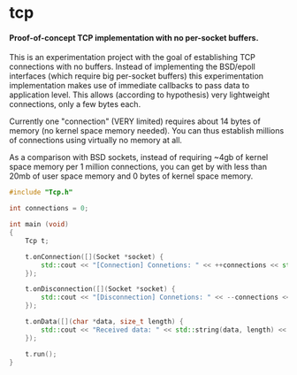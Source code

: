 # tcp
#### Proof-of-concept TCP implementation with no per-socket buffers.

This is an experimentation project with the goal of establishing TCP connections with no buffers. Instead of implementing the BSD/epoll interfaces (which require big per-socket buffers) this experimentation implementation makes use of immediate callbacks to pass data to application level. This allows (according to hypothesis) very lightweight connections, only a few bytes each.

Currently one "connection" (VERY limited) requires about 14 bytes of memory (no kernel space memory needed). You can thus establish millions of connections using virtually no memory at all.

As a comparison with BSD sockets, instead of requiring ~4gb of kernel space memory per 1 million connections, you can get by with less than 20mb of user space memory and 0 bytes of kernel space memory.

```c++
#include "Tcp.h"

int connections = 0;

int main (void)
{
    Tcp t;

    t.onConnection([](Socket *socket) {
        std::cout << "[Connection] Connetions: " << ++connections << std::endl;
    });

    t.onDisconnection([](Socket *socket) {
        std::cout << "[Disconnection] Connetions: " << --connections << std::endl;
    });

    t.onData([](char *data, size_t length) {
        std::cout << "Received data: " << std::string(data, length) << std::endl;
    });

    t.run();
}

```
